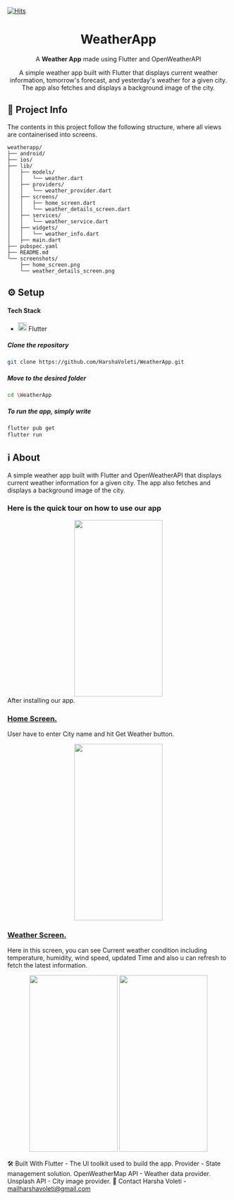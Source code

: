 [![Hits](https://hits.seeyoufarm.com/api/count/incr/badge.svg?url=https%3A%2F%2Fgithub.com%2FSupriyaKuncha%2Fculturize&count_bg=%23FE5667&title_bg=%23FE5667&icon=github.svg&icon_color=%23FFFFFF&title=Repository+Visits&edge_flat=false)](https://hits.seeyoufarm.com)

  <h1 align="center"> WeatherApp </h1>
<p align="center">A <b>Weather App</b> made using Flutter and OpenWeatherAPI</p>

<p align="center">A simple weather app built with Flutter that displays current weather information, tomorrow's forecast, and yesterday's weather for a given city. The app also fetches and displays a background image of the city.</p>

## 📝 Project Info
The contents in this project follow the following structure, where all views are containerised into screens.

```
weatherapp/
├── android/
├── ios/
├── lib/
│   ├── models/
│   │   └── weather.dart
│   ├── providers/
│   │   └── weather_provider.dart
│   ├── screens/
│   │   ├── home_screen.dart
│   │   └── weather_details_screen.dart
│   ├── services/
│   │   └── weather_service.dart
│   ├── widgets/
│   │   └── weather_info.dart
│   ├── main.dart
├── pubspec.yaml
├── README.md
└── screenshots/
    ├── home_screen.png
    └── weather_details_screen.png
```

## ⚙️ Setup

  #### Tech Stack
  <ul>
  <li><img src="https://img.icons8.com/color/48/null/flutter.png" width="20" height="20">  Flutter</li>
  </ul>

  ##### Clone the repository
```bash
git clone https://github.com/HarshaVoleti/WeatherApp.git
```
  ##### Move to the desired folder
```bash
cd \WeatherApp
```

  ##### To run the app, simply write
```bash
flutter pub get
flutter run
```

## ℹ️ About

<p> A simple weather app built with Flutter and OpenWeatherAPI that displays current weather information for a given city. The app also fetches and displays a background image of the city.</p>

### Here is the quick tour on how to use our app

<div align="center"><img src="https://user-images.githubusercontent.com/97936126/228750753-88443163-8ea3-4b48-bcbb-0da79980270a.png" width="200" height="400" ></div>
After installing our app.

#### <h3><ins>Home Screen.</ins></h3>
 User have to enter City name and hit Get Weather button.

<div display="flex" align="center" border-left="2px solid white">
<img src="screenshot/homepage.png" width="200" height="400" >
</div>

#### <h3><ins>Weather Screen.</ins></h3>
Here in this screen, you can see Current weather condition including temperature, humidity, wind speed, updated Time and also u can refresh to fetch the latest information.

<div display="flex" align="center" border-left="2px solid white">
<img src="https://user-images.githubusercontent.com/97936126/229849424-74df9348-2808-4ef4-80ac-1239bf3b415f.png" width="200" height="400" >

<img src="https://user-images.githubusercontent.com/97936126/229846461-eed93a9f-5e35-45b2-8ee0-3e75c40c5bcb.png" width="200" height="400" >
</div>

🛠️ Built With
Flutter - The UI toolkit used to build the app.
Provider - State management solution.
OpenWeatherMap API - Weather data provider.
Unsplash API - City image provider.
💬 Contact
Harsha Voleti - mailharshavoleti@gmail.com
